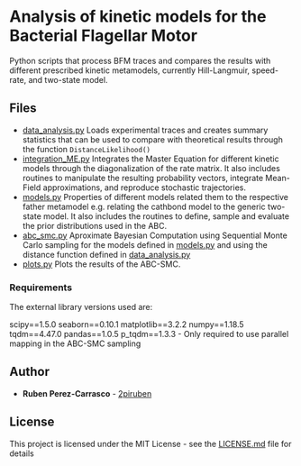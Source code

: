 # Analysis of kinetic models for the Bacterial Flagellar Motor

Python scripts that process BFM traces and compares the results with different prescribed kinetic metamodels, currently Hill-Langmuir, speed-rate, and two-state model.

## Files

* [data_analysis.py](data_analysis.py) Loads experimental traces and creates summary statistics that can be used to compare with theoretical results through the function `DistanceLikelihood()`
* [integration_ME.py](integration_ME.py) Integrates the Master Equation for different kinetic models through the diagonalization of the rate matrix. It also includes routines to manipulate the resulting probability vectors, integrate Mean-Field approximations, and reproduce stochastic trajectories.
* [models.py](models.py) Properties of different models related them to the respective father metamodel e.g. relating the cathbond model to the generic two-state model. It also includes the routines to define, sample and evaluate the prior distributions used in the ABC.
* [abc_smc.py](abc_smc.py) Aproximate Bayesian Computation using Sequential Monte Carlo sampling for the models defined in [models.py](models.py) and using the distance function defined in [data_analysis.py](data_analysis.py)
* [plots.py](plots.py) Plots the results of the ABC-SMC.

### Requirements

The external library versions used are:

scipy==1.5.0
seaborn==0.10.1
matplotlib==3.2.2
numpy==1.18.5
tqdm==4.47.0
pandas==1.0.5
p_tqdm==1.3.3 - Only required to use parallel mapping in the ABC-SMC sampling

## Author

* **Ruben Perez-Carrasco** - [2piruben](https://github.com/2piruben)

## License

This project is licensed under the MIT License - see the [LICENSE.md](LICENSE.md) file for details

    